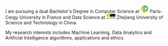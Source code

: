 I am pursuing a dual Bachelor's Degree in Computer Science at <img src='./images/CY logo_Circle.png' style='width: 1.8em;'> Paris-Cergy University in France and Data Science at <img src='./images/ZUST_Logo.png' style='width: 2em;'> Zhejiang University of Science and Technology in China.

My research interests includes Machine Learning, Data Analytics and Artificial Intelligence algorithms, applications and ethics.